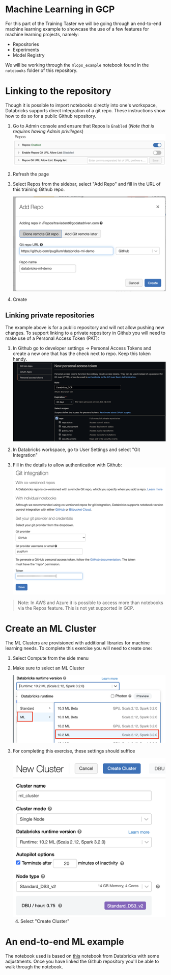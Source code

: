 # Machine Learning in GCP

For this part of the Training Taster we will be going through an end-to-end machine learning example to showcase the use of a few features for machine learning projects, namely:
- Repositories
- Experiments
- Model Registry

We will be working through the `mlops_example` notebook found in the `notebooks` folder of this repository.


# Linking to the repository

Though it is possible to import notebooks directly into one's workspace, Databricks supports direct integration of a git repo.  These instructions show how to do so for a public Github repository.

1. Go to Admin console and ensure that Repos is `Enabled` (_Note that is requires having Admin privileges_)
   ![image-20220129110322802](images/2_machine_learning_with_databricks/image-20220129110322802.png)
2. Refresh the page
2. Select Repos from the sidebar, select "Add Repo" and fill in the URL of this training Github repo.

	![image-20220129115928689](images/2_machine_learning_with_databricks/image-20220129115928689.png)

6. Create

## Linking private repositories

The example above is for a public repository and will not allow pushing new changes.  To support linking to a private repository in Github you will need to make use of a Personal Access Token (PAT):

1. In Github go to developer settings -> Personal Access Tokens and create a new one that has the check next to repo.  Keep this token handy.
      ![image-20220115220055420](images/2_machine_learning_with_databricks/image-20220115220055420.png)

2. In Databricks workspace, go to User Settings and select "Git Integration"

3. Fill in the details to allow authentication with Github:
    ![image-20220115215902307](images/2_machine_learning_with_databricks/image-20220115215902307.png)

> Note: In AWS and Azure it is possible to access more than notebooks via the Repos feature.  This is not yet supported in GCP.

# Create an ML Cluster

The ML Clusters are provisioned with additional libraries for machine learning needs.  To complete this exercise you will need to create one:

1. Select Compute from the side menu

2. Make sure to select an ML Cluster

   ![image-20220131184041184](images/2_machine_learning_with_databricks/image-20220131184041184.png)

3. For completing this exercise, these settings should suffice

   <img src="images/2_machine_learning_with_databricks/image-20220131184154639.png" alt="image-20220131184154639" style="zoom:50%;" />

   4. Select "Create Cluster"

# An end-to-end ML example

The notebook used is based on [this](https://docs.databricks.com/_static/notebooks/mlflow/mlflow-end-to-end-example.html) notebook from Databricks with some adjustments.  Once you have linked the Github repository you'll be able to walk through the notebook.

